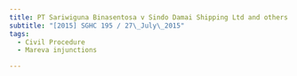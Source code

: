 ```yaml
---
title: PT Sariwiguna Binasentosa v Sindo Damai Shipping Ltd and others 
subtitle: "[2015] SGHC 195 / 27\_July\_2015"
tags:
  - Civil Procedure
  - Mareva injunctions

---
```



